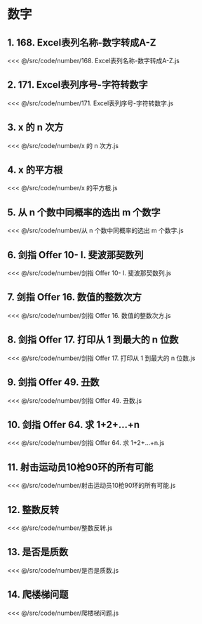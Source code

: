 # 数字

## 1. 168. Excel表列名称-数字转成A-Z

<<< @/src/code/number/168. Excel表列名称-数字转成A-Z.js

## 2. 171. Excel表列序号-字符转数字

<<< @/src/code/number/171. Excel表列序号-字符转数字.js

## 3. x 的 n 次方

<<< @/src/code/number/x 的 n 次方.js

## 4. x 的平方根

<<< @/src/code/number/x 的平方根.js

## 5. 从 n 个数中同概率的选出 m 个数字

<<< @/src/code/number/从 n 个数中同概率的选出 m 个数字.js

## 6. 剑指 Offer 10- I. 斐波那契数列

<<< @/src/code/number/剑指 Offer 10- I. 斐波那契数列.js

## 7. 剑指 Offer 16. 数值的整数次方

<<< @/src/code/number/剑指 Offer 16. 数值的整数次方.js

## 8. 剑指 Offer 17. 打印从 1 到最大的 n 位数

<<< @/src/code/number/剑指 Offer 17. 打印从 1 到最大的 n 位数.js

## 9. 剑指 Offer 49. 丑数

<<< @/src/code/number/剑指 Offer 49. 丑数.js

## 10. 剑指 Offer 64. 求 1+2+…+n

<<< @/src/code/number/剑指 Offer 64. 求 1+2+…+n.js

## 11. 射击运动员10枪90环的所有可能

<<< @/src/code/number/射击运动员10枪90环的所有可能.js

## 12. 整数反转

<<< @/src/code/number/整数反转.js

## 13. 是否是质数

<<< @/src/code/number/是否是质数.js

## 14. 爬楼梯问题

<<< @/src/code/number/爬楼梯问题.js